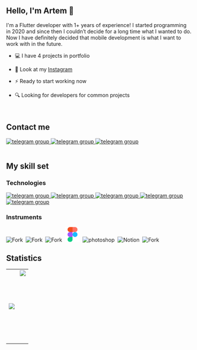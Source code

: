 ## <div align="left">Hello, I'm Artem 👋

I'm a Flutter developer with 1+ years of experience! I started programming in 2020 and since then I couldn’t decide for a long time what I wanted to do.  Now I have definitely decided that mobile development is what I want to work with in the future.</div>  
  

- 💻 I have 4 projects in portfolio  
  

- 👀 Look at my [Instagram](https://www.instagram.com/kobetskiy.dev)  
  

- ⚡️ Ready to start working now  
  

- 🔍 Looking for developers for common projects  
  

<br/>  

## Contact me 
<div id="badges">
    <a href="https://t.me/kobetskiy" target="_blank">
      <img src="https://upload.wikimedia.org/wikipedia/commons/thumb/8/83/Telegram_2019_Logo.svg/640px-Telegram_2019_Logo.svg.png" width="40" height="40" alt="telegram group" />
    </a>
    <a href="https://www.instagram.com/kobetskiy.dev" target="_blank">
      <img src="https://upload.wikimedia.org/wikipedia/commons/thumb/9/95/Instagram_logo_2022.svg/640px-Instagram_logo_2022.svg.png" width="40" height="40" alt="telegram group" />
    </a>
    <a href="mailto:kobetskiy22@gmail.com" target="_blank">
      <img src="https://upload.wikimedia.org/wikipedia/commons/thumb/c/ce/Android_Email_8.1_Icon.png/640px-Android_Email_8.1_Icon.png" width="40" height="40" alt="telegram group" />
    </a>
</div>

<br/> 

## My skill set
### Technologies
<div id="technologies">
    <a href="https://flutter.dev" target="_blank">
      <img src="https://upload.wikimedia.org/wikipedia/commons/thumb/7/79/Flutter_logo.svg/640px-Flutter_logo.svg.png" width="40" height="40" alt="telegram group" />
    </a>
    <a href="https://dart.dev" target="_blank">
      <img src="https://upload.wikimedia.org/wikipedia/commons/thumb/a/a2/Dart_programming_language_logo_icon.svg/640px-Dart_programming_language_logo_icon.svg.png" width="40" height="40" alt="telegram group" />
    </a>
    <a href="https://firebase.google.com/" target="_blank">
      <img src="https://upload.wikimedia.org/wikipedia/commons/4/46/Touchicon-180.png" width="40" height="40" alt="telegram group" />
    </a>
      <a href="https://bloclibrary.dev/#/" target="_blank">
      <img src="https://pub.dev/packages/flutter_bloc/versions/8.1.3/gen-res/gen/190x190/logo.webp" width="40" height="45" alt="telegram group" />
    </a>
      <a href="https://git-scm.com" target="_blank">
      <img src="https://upload.wikimedia.org/wikipedia/commons/thumb/3/3f/Git_icon.svg/640px-Git_icon.svg.png" width="40" height="40" alt="telegram group" />
    </a>
</div>

### Instruments
<div>
  <img src="https://upload.wikimedia.org/wikipedia/commons/thumb/9/9a/Visual_Studio_Code_1.35_icon.svg/640px-Visual_Studio_Code_1.35_icon.svg.png" title="Fork" alt="Fork" width="40" height="40"/>&nbsp;
  <img src="https://upload.wikimedia.org/wikipedia/commons/thumb/c/c1/Android_Studio_icon_%282023%29.svg/640px-Android_Studio_icon_%282023%29.svg.png" title="Fork" alt="Fork" width="40" height="40"/>&nbsp;
  <img src="https://developer.apple.com/assets/elements/icons/xcode-12/xcode-12-96x96_2x.png" title="Fork" alt="Fork" width="40" height="40"/>&nbsp;
  <img src="https://github.com/devicons/devicon/blob/master/icons/figma/figma-original.svg" title="Figma" alt="figma" width="40" height="40"/>&nbsp;
  <img src="https://upload.wikimedia.org/wikipedia/commons/thumb/a/af/Adobe_Photoshop_CC_icon.svg/640px-Adobe_Photoshop_CC_icon.svg.png" title="Photoshop" alt="photoshop" width="40" height="40"/>&nbsp;
  <img src="https://upload.wikimedia.org/wikipedia/commons/e/e9/Notion-logo.svg" title="Notion" alt="Notion" width="40" height="40"/>&nbsp;
  <img src="https://git-fork.com/images/logo.png" title="Fork" alt="Fork" width="40" height="40"/>&nbsp;
</div>

## Statistics
<table>
  <tr>
    <td>
      <img align="left" src="http://github-readme-streak-stats.herokuapp.com?user=kobetskiy&theme=radical"/>
    </td>
    <td>
      <img height="195px" align="right" src="https://github-readme-stats-sigma-five.vercel.app/api/top-langs/?username=kobetskiy&layout=compact&theme=radical" />
    </td>
  </tr>
</table>
